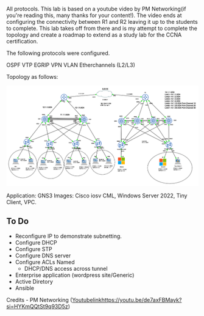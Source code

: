 All protocols. This lab is based on a youtube video by PM Networking(if you're reading this, many thanks for your content!). The video ends at configuring the connectivity between R1 and R2 leaving it up to the students to complete. This lab takes off from there and is my attempt to complete the topology and create a roadmap to extend as a study lab for the CCNA certification. 

The following protocols were configured. 

OSPF
VTP
EGRIP
VPN
VLAN
Etherchannels (L2/L3)



Topology as follows:

![](CCNA-lab-all-protocols.png)


Application: GNS3
Images: Cisco iosv CML, Windows Server 2022, Tiny Client, VPC. 


## To Do
- Reconfigure IP to demonstrate subnetting. 
- Configure DHCP
- Configure STP
- Configure DNS server
- Configure ACLs Named
    - DHCP/DNS access across tunnel
- Enterprise application (wordpress site/Generic)
- Active Diretory
- Ansible
      





Credits - 
PM Networking ([Youtubelink](https://youtu.be/de7axFBMayk?si=HYKmQQtSt9q93D5z)https://youtu.be/de7axFBMayk?si=HYKmQQtSt9q93D5z)
